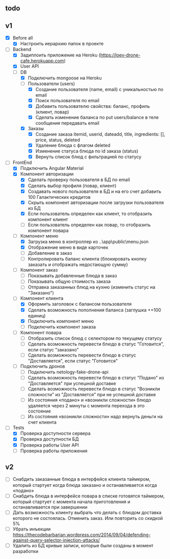 ## todo

## v1
- [x] Before all
    - [x] Настроить иерархию папок в проекте
- [ ] Backend
    - [x] Задиплоить приложение на Heroku (https://loev-drone-cafe.herokuapp.com)
    - [x] User API
	- [ ] DB
		- [x] Подключить mongoose на Heroku
		- [ ] Пользователи (users)
			- [x] Создание пользователя (name, email) с уникальностью по email
			- [x] Поиск пользователя по email
			- [x] Добавить пользователю свойства: баланс, профиль (клиент, повар)
			- [x] Сделать изменение баланса по put users/balance в теле сообщения передавать email
		- [x] Заказы
			- [x] Создание заказа itemid, userid, dateadd, title, ingredients: [], price, status, deleted
			- [x] Удаление блюда с флагом deleted
			- [x] Изменение статуса блюда по id заказа (status)
			- [x] Вернуть список блюд с фильтрацией по статусу
- [ ] FrontEnd
	- [x] Подключить Angular Material
	- [x] Компонент авторизации
		- [x] Сделать проверку пользователя в БД по email
		- [x] Сделать выбор профиля (повар, клиент)
		- [x] Создавать нового пользователя в БД и на его счет добавить 100 Галактических кредитов
		- [x] Скрыть компонент авторизации после загрузки пользователя из БД
		- [x] Если пользователь определен как клиент, то отобразить компонент клиент
		- [ ] Если пользователь определен как повар, то отобразить компонент повара
	- [ ] Компонент меню
		- [x] Загрузка меню в контроллер из ..\app\public\menu.json
		- [x] Отображение меню в виде карточек
		- [ ] Добавление в заказ
		- [ ] Контролировать баланс клиента (блокировать кнопку заказать и отображать недостающую сумму)
	- [ ] Компонент заказ
		- [ ] Показывать добавленные блюда в заказ
		- [ ] Показывать общую стоимость заказа
		- [ ] Отправка заказанных блюд на кухню (изменить статус на "Заказано")
	- [ ] Компонент клиента	
		- [x] Оформить заголовок с балансом пользователя
		- [x] Сделать возможность пополнения баланса (заглушка ++100 единиц)
		- [x] Подключить компонент меню
		- [ ] Подключить компонент заказа
	- [ ] Компонент повара
		- [ ] Отобразить список блюд с селектором по текущему статусу
		- [ ] Сделать возможность перевести блюдо в статус "Готовится", если статус "заказано"
		- [ ] Сделать возможность перевести блюдо в статус "Доставляется", если статус "Готовится"
	- [ ] Подключить дронов
		- [ ] Подключить netology-fake-drone-api
		- [ ] Сделать возможность перевести блюдо в статус "Подано" из "Доставляется" при успешной доставке
		- [ ] Сделать возможность перевести блюдо в статус "Возникли сложности" из "Доставляется" при не успешной доставке
		- [ ] Из состояния «подано» и «возникли сложности» блюдо удаляется через 2 минуты с момента перехода в это состояние
		- [ ] Из состояния «возникли сложности» надо вернуть деньги на счет клиента

- [ ] Tests
	- [x] Проверка доступности сервера
	- [x] Проверка доступности БД
	- [x] Проверка работы User API
	- [ ] Проверка работы приложения

## v2
- [ ] Снабдить заказанные блюда в интерфейсе клиента таймером, который стартует когда блюда заказано и останавливается когда «подано»
- [ ] Снабдить блюда в интерфейсе повара в списке готовятся таймером, который стартует с момента начала приготовления и останавливается при завершении
- [ ] Дать возможность клиенту выбрать что делать с блюдом доставка которого не состоялась. Отменить заказ. Или повторить со скидкой 5%
- [ ] Убрать инъекции https://thecodebarbarian.wordpress.com/2014/09/04/defending-against-query-selector-injection-attacks/
- [ ] Удалить из БД кривые записи, которые были созданы в момент разработки

